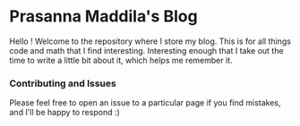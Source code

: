 # Prasanna Maddila's Blog

Hello ! Welcome to the repository where I store my blog. This is for all things code and math that I find interesting. Interesting enough that I take out the time to write a little bit about it, which helps me remember it. 


### Contributing and Issues

Please feel free to open an issue to a particular page if you find mistakes, and I'll be happy to respond :)
